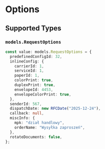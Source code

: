 # Options


## Supported Types

### `models.RequestOptions`

```typescript
const value: models.RequestOptions = {
  predefinedConfigId: 32,
  inlineConfig: {
    carrierId: 1,
    serviceId: 1,
    paperId: 1,
    colorPrint: true,
    duplexPrint: true,
    envelopeId: 4453,
    envelopeColorPrint: true,
  },
  senderId: 567,
  dispatchDate: new RFCDate("2025-12-24"),
  callback: null,
  miscInfo: {
    mpk: "dział handlowy",
    orderName: "Wysyłka zaproszeń",
  },
  rotateDocuments: false,
};
```

